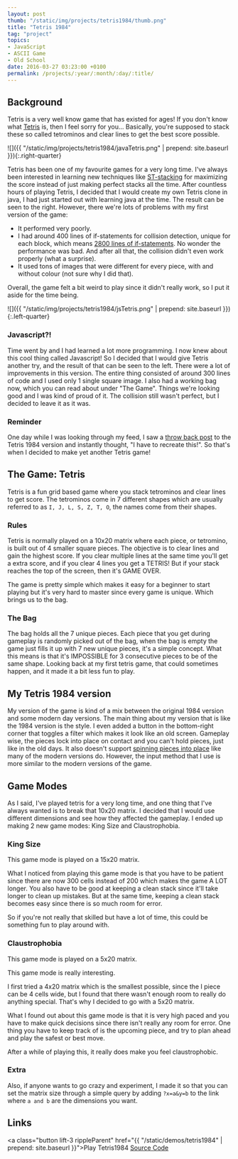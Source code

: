 ```yaml
---
layout: post
thumb: "/static/img/projects/tetris1984/thumb.png"
title: "Tetris 1984"
tag: "project"
topics:
- JavaScript
- ASCII Game
- Old School
date: 2016-03-27 03:23:00 +0100
permalink: /projects/:year/:month/:day/:title/
---
```



## Background
Tetris is a very well know game that has existed for ages! If you don't know what [Tetris](https://en.wikipedia.org/wiki/Tetris) is, then I feel sorry for you...
Basically, you're supposed to stack these so called tetrominos and clear lines to get the best score possible.

![]({{ "/static/img/projects/tetris1984/javaTetris.png" | prepend: site.baseurl }}){:.right-quarter}

Tetris has been one of my favourite games for a very long time.
I've always been interested in learning new techniques like [ST-stacking](http://tetris.wikia.com/wiki/ST_Stacking) for maximizing the score instead of just making perfect stacks all the time.
After countless hours of playing Tetris, I decided that I would create my own Tetris clone in java, I had just started out with learning java at the time.
The result can be seen to the right.
However, there we're lots of problems with my first version of the game:

* It performed very poorly.
* I had around 400 lines of if-statements for collision detection, unique for each block, which means [2800 lines of if-statements](http://38.media.tumblr.com/1e25b6e3621f355ae89cc3eb057307f8/tumblr_mlrl1nT0Lb1rlnnz9o1_500.gif). No wonder the performance was bad.  And after all that, the collision didn't even work properly (what a surprise).
* It used tons of images that were different for every piece, with and without colour (not sure why I did that).

Overall, the game felt a bit weird to play since it didn't really work, so I put it aside for the time being.

![]({{ "/static/img/projects/tetris1984/jsTetris.png" | prepend: site.baseurl }}){:.left-quarter}

### Javascript?!

Time went by and I had learned a lot more programming.
I now knew about this cool thing called Javascript!
So I decided that I would give Tetris another try, and the result of that can be seen to the left.
There were a lot of improvements in this version.
The entire thing consisted of around 300 lines of code and I used only 1 single square image.
I also had a working bag now, which you can read about under "The Game".
Things we're looking good and I was kind of proud of it.
The collision still wasn't perfect, but I decided to leave it as it was.

### Reminder
One day while I was looking through my feed, I saw a [throw back post](https://www.facebook.com/Tetris/photos/a.261961237181794.69437.193637694014149/940355379342373) to the Tetris 1984 version and instantly thought, "I have to recreate this!". So that's when I decided to make yet another Tetris game!


## The Game: Tetris
Tetris is a fun grid based game where you stack tetrominos and clear lines to get score. The tetrominos come in 7 different shapes which are usually referred to as `I, J, L, S, Z, T, O`, the names come from their shapes.

### Rules
Tetris is normally played on a 10x20 matrix where each piece, or tetromino, is built out of 4 smaller square pieces.
The objective is to clear lines and gain the highest score.
If you clear multiple lines at the same time you'll get a extra score, and if you clear 4 lines you get a TETRIS!
But if your stack reaches the top of the screen, then it's GAME OVER.

The game is pretty simple which makes it easy for a beginner to start playing but it's very hard to master since every game is unique. Which brings us to the bag.

### The Bag

The bag holds all the 7 unique pieces.
Each piece that you get during gameplay is randomly picked out of the bag, when the bag is empty the game just fills it up with 7 new unique pieces, it's a simple concept.
What this means is that it's IMPOSSIBLE for 3 consecutive pieces to be of the same shape.
Looking back at my first tetris game, that could sometimes happen, and it made it a bit less fun to play.


## My Tetris 1984 version

My version of the game is kind of a mix between the original 1984 version and some modern day versions.
The main thing about my version that is like the 1984 version is the style.
I even added a button in the bottom-right corner that toggles a filter which makes it look like an old screen.
Gameplay wise, the pieces lock into place on contact and you can't hold pieces, just like in the old days.
It also doesn't support [spinning pieces into place](http://tetris.wikia.com/wiki/Special:Search?search=spin&fulltext=Search) like many of the modern versions do.
However, the input method that I use is more similar to the modern versions of the game.

## Game Modes

As I said, I've played tetris for a very long time, and one thing that I've always wanted is to break that 10x20 matrix.
I decided that I would use different dimensions and see how they affected the gameplay.
I ended up making 2 new game modes: King Size and Claustrophobia.

### King Size

This game mode is played on a 15x20 matrix.

What I noticed from playing this game mode is that you have to be patient since there are now 300 cells instead of 200 which makes the game A LOT longer.
You also have to be good at keeping a clean stack since it'll take longer to clean up mistakes.
But at the same time, keeping a clean stack becomes easy since there is so much room for error.

So if you're not really that skilled but have a lot of time, this could be something fun to play around with.

### Claustrophobia

This game mode is played on a 5x20 matrix.

This game mode is really interesting.

I first tried a 4x20 matrix which is the smallest possible, since the I piece can be 4 cells wide, but I found that there wasn't enough room to really do anything special.
That's why I decided to go with a 5x20 matrix.

What I found out about this game mode is that it is very high paced and you have to make quick decisions since there isn't really any room for error.
One thing you have to keep track of is the upcoming piece, and try to plan ahead and play the safest or best move.

After a while of playing this, it really does make you feel claustrophobic.

### Extra

Also, if anyone wants to go crazy and experiment, I made it so that you can set the matrix size through a simple query by adding `?x=a&y=b` to the link where `a and b` are the dimensions you want.

## Links

<a class="button lift-3 rippleParent" href="{{ "/static/demos/tetris1984" | prepend: site.baseurl }}">Play Tetris1984</a>
<a class="button lift-3 rippleParent" href="https://github.com/Husenap/Husenap.github.io/tree/master/static/demos/tetris1984">Source Code</a>


